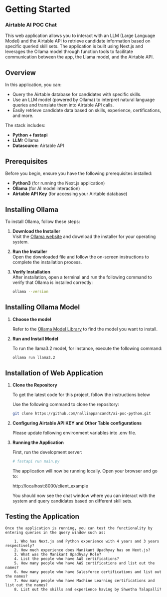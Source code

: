 # Getting Started

### Airtable AI POC Chat

This web application allows you to interact with an LLM (Large Language Model) and the Airtable API to retrieve candidate information based on specific queried skill sets. The application is built using Next.js and leverages the Ollama model through function tools to facilitate communication between the app, the Llama model, and the Airtable API.

## Overview

In this application, you can:

- Query the Airtable database for candidates with specific skills.
- Use an LLM model (powered by Ollama) to interpret natural language queries and translate them into Airtable API calls.
- Easily retrieve candidate data based on skills, experience, certifications, and more.

The stack includes:

- **Python + fastapi**
- **LLM:** Ollama 
- **Datasource:** Airtable API

## Prerequisites

Before you begin, ensure you have the following prerequisites installed:

- **Python3** (for running the Next.js application)
- **Ollama** (for AI model interaction)
- **Airtable API Key** (for accessing your Airtable database)

## Installing Ollama

To install Ollama, follow these steps:

1. **Download the Installer**  
   Visit the [Ollama website](https://ollama.com) and download the installer for your operating system.

2. **Run the Installer**  
   Open the downloaded file and follow the on-screen instructions to complete the installation process.

3. **Verify Installation**  
   After installation, open a terminal and run the following command to verify that Ollama is installed correctly:

   ```bash
   ollama --version
   ```

## Installing Ollama Model

1. **Choose the model**

    Refer to the [Ollama Model Library](https://ollama.com/library) to find the model you want to install.

2. **Run and Install Model**

    To run the llama3.2 model, for instance, execute the following command:

    ```bash
    ollama run llama3.2
    ```

## Installation of Web Application 


1. **Clone the Repository**

    To get the latest code for this project, follow the instructions below

    Use the following command to clone the repository:

    ```bash
    git clone https://github.com/nalliappancandt/ai-poc-python.git
    ```

2. **Configuring Airtable API KEY and Other Table configurations**

    Please update following environment variables into .env file.

   

3. **Running the Application**

    First, run the development server:

    ```bash
    # fastapi run main.py
    ```

    The application will now be running locally. Open your browser and go to:

    http://localhost:8000/client_example

    You should now see the chat window where you can interact with the system and query candidates based on different skill sets.

## Testing the Application

    Once the application is running, you can test the functionality by entering queries in the query window such as:

        1. Who has Next.js and Python experience with 4 years and 3 years respectively?
        2. How much experience does Manikant Upadhyay has on Next.js?
        3. What was the Manikant Upadhyay Role?
        4. List the people who have AWS certifications?
        5. How many people who have AWS certifications and list out the names?
        6. How many people who have Salesforce certifications and list out the names?
        7. How many people who have Machine Learning certifications and list out the names?
        8. List out the skills and experience having by Shwetha Talapalli?

